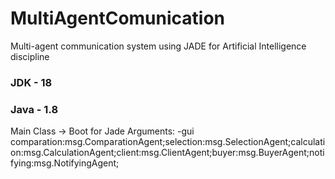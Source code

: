 # MultiAgentComunication
 Multi-agent communication system using JADE for Artificial Intelligence discipline
 
 ### JDK - 18
 ### Java - 1.8
 
 Main Class -> Boot for Jade
 Arguments: -gui comparation:msg.ComparationAgent;selection:msg.SelectionAgent;calculation:msg.CalculationAgent;client:msg.ClientAgent;buyer:msg.BuyerAgent;notifying:msg.NotifyingAgent;
